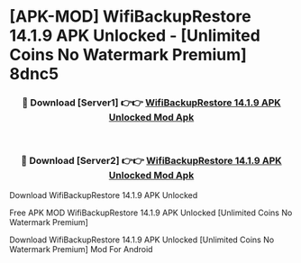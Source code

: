 # [APK-MOD] WifiBackupRestore 14.1.9 APK Unlocked - [Unlimited Coins No Watermark Premium] 8dnc5



<div align="center">
<h3>🔴 Download [Server1] 👉👉 <a href="https://momento.my/?title=WifiBackupRestore_14.1.9_APK_Unlocked">WifiBackupRestore 14.1.9 APK Unlocked Mod Apk</a></h3><br>

<h3>🔴 Download [Server2] 👉👉 <a href="https://momento.my/?title=WifiBackupRestore_14.1.9_APK_Unlocked">WifiBackupRestore 14.1.9 APK Unlocked Mod Apk</a></h3>
</div>



Download WifiBackupRestore 14.1.9 APK Unlocked 

Free APK MOD WifiBackupRestore 14.1.9 APK Unlocked [Unlimited Coins No Watermark Premium]

Download WifiBackupRestore 14.1.9 APK Unlocked [Unlimited Coins No Watermark Premium] Mod For Android
